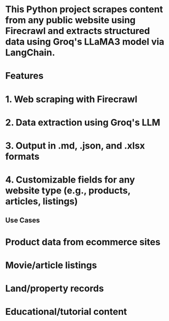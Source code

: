 # This Python project scrapes content from any public website using Firecrawl and extracts structured data using Groq's LLaMA3 model via LangChain.

# Features
# 1.  Web scraping with Firecrawl

# 2. Data extraction using Groq's LLM

# 3. Output in .md, .json, and .xlsx formats

# 4. Customizable fields for any website type (e.g., products, articles, listings)

## Use Cases
# Product data from ecommerce sites

# Movie/article listings

# Land/property records

# Educational/tutorial content